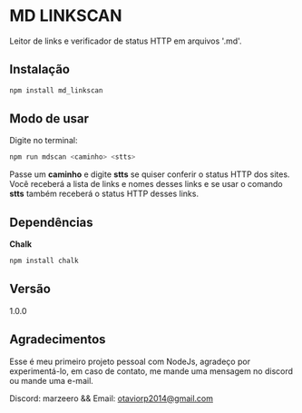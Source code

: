 <h1>MD LINKSCAN</h1>

Leitor de links e verificador de status HTTP em arquivos '.md'.

## Instalação

```sh
npm install md_linkscan
```

## Modo de usar

Digite no terminal:
```sh
npm run mdscan <caminho> <stts> 
```

Passe um **caminho** e digite **stts** se quiser conferir o status HTTP dos sites.
Você receberá a lista de links e nomes desses links e se usar o comando **stts** também receberá o status HTTP desses links.

## Dependências

**Chalk**
```sh
npm install chalk
```

## Versão
1.0.0

## Agradecimentos
Esse é meu primeiro projeto pessoal com NodeJs, agradeço por experimentá-lo, em caso de contato, me mande uma mensagem no discord ou mande uma e-mail.

Discord: marzeero && Email: otaviorp2014@gmail.com

